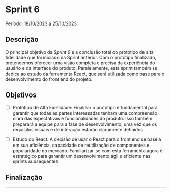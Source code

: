 # Sprint 6

Período: 18/10/2023 a 25/10/2023

## Descrição

O principal objetivo da _Sprint 6_ é a conclusão total do protótipo de alta fidelidade que foi iniciado na Sprint anterior. Com o protótipo finalizado, pretendemos oferecer uma visão completa e precisa da experiência do usuário e da interface do produto. Paralelamente, esta sprint também se dedica ao estudo da ferramenta React, que será utilizada como base para o desenvolvimento do front end do projeto.

## Objetivos

- [ ] Protótipo de Alta Fidelidade: Finalizar o protótipo é fundamental para garantir que todas as partes interessadas tenham uma compreensão clara das expectativas e funcionalidades do produto. Isso também preparará a equipe para a fase de desenvolvimento, uma vez que os requisitos visuais e de interação estarão claramente definidos.

- [ ] Estudo do React: A decisão de usar o React para o front end se baseia em sua eficiência, capacidade de reutilização de componentes e popularidade no mercado. Familiarizar-se com esta ferramenta agora é estratégico para garantir um desenvolvimento ágil e eficiente nas sprints subsequentes.

## Finalização

---